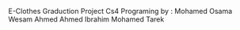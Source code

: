 E-Clothes Graduction Project Cs4 Programing by :
Mohamed Osama
Wesam Ahmed
Ahmed Ibrahim
Mohamed Tarek
